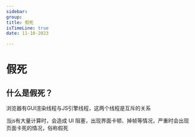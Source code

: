 ```yaml
---
sidebar:
group:
title: 假死
isTimeLine: true
date: 11-10-2023

---
```

# 假死

## 什么是假死？

浏览器有GUI渲染线程与JS引擎线程，这两个线程是互斥的关系

当js有大量计算时，会造成 UI 阻塞，出现界面卡顿、掉帧等情况，严重时会出现页面卡死的情况，俗称假死












